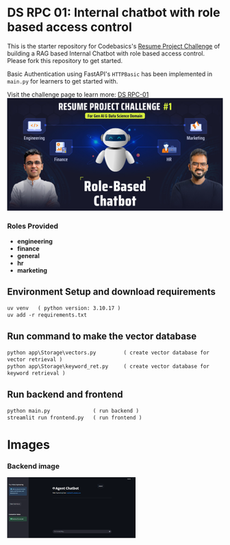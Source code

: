 # DS RPC 01: Internal chatbot with role based access control

This is the starter repository for Codebasics's [Resume Project Challenge](https://codebasics.io/challenge/codebasics-gen-ai-data-science-resume-project-challenge) of building a RAG based Internal Chatbot with role based access control. Please fork this repository to get started.

Basic Authentication using FastAPI's `HTTPBasic` has been implemented in `main.py` for learners to get started with.

Visit the challenge page to learn more: [DS RPC-01](https://codebasics.io/challenge/codebasics-gen-ai-data-science-resume-project-challenge)
![alt text](resources/RPC_01_Thumbnail.jpg)
### Roles Provided
 - **engineering**
 - **finance**
 - **general**
 - **hr**
 - **marketing**


## Environment Setup and download requirements
```
uv venv   ( python version: 3.10.17 )
uv add -r requirements.txt
```

## Run command to make the vector database
```
python app\Storage\vectors.py         ( create vector database for vector retrieval )
python app\Storage\keyword_ret.py     ( create vector database for keyword retrieval )
```


## Run backend and frontend
```
python main.py              ( run backend )
streamlit run frontend.py   ( run frontend )
```

# Images
### Backend image
<img src="images/frontend.png" alt="My Image" width="300"/>
